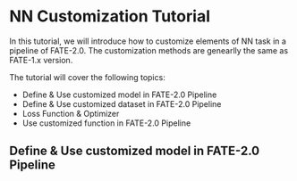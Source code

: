 # NN Customization Tutorial

In this tutorial, we will introduce how to customize elements of NN task in a pipeline of FATE-2.0. The customization methods are genearlly the same as FATE-1.x version.

The tutorial will cover the following topics:
- Define & Use customized model in FATE-2.0 Pipeline
- Define & Use customized dataset in FATE-2.0 Pipeline
- Loss Function & Optimizer
- Use customized function in FATE-2.0 Pipeline


## Define & Use customized model in FATE-2.0 Pipeline

